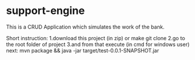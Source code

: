 # support-engine
This is a CRUD Application which simulates the work of the bank.

Short instruction:
1.download this project (in zip) or make git clone
2.go to the root folder of project
3.and from that execute (in cmd for windows user) next:
mvn package && java -jar target/test-0.0.1-SNAPSHOT.jar
